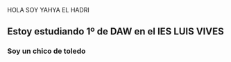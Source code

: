HOLA SOY YAHYA EL HADRI
## Estoy estudiando 1º de DAW en el IES LUIS VIVES
### Soy un chico de toledo

